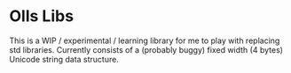 # Olls Libs

This is a WIP / experimental / learning library for me to play with replacing std libraries. Currently consists of a (probably buggy) fixed width (4 bytes) Unicode string data structure.